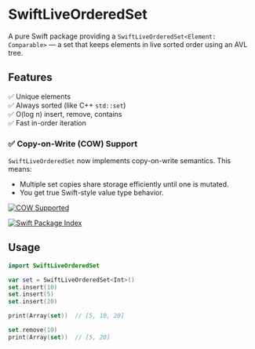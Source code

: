 # SwiftLiveOrderedSet

A pure Swift package providing a `SwiftLiveOrderedSet<Element: Comparable>` — a set that keeps elements in live sorted order using an AVL tree. 

## Features
✅ Unique elements  
✅ Always sorted (like C++ `std::set`)  
✅ O(log n) insert, remove, contains  
✅ Fast in-order iteration
### ✅ Copy-on-Write (COW) Support
`SwiftLiveOrderedSet` now implements copy-on-write semantics. This means:
- Multiple set copies share storage efficiently until one is mutated.
- You get true Swift-style value type behavior.

[![COW Supported](https://img.shields.io/badge/COW-Supported-brightgreen)](https://github.com/your-repo-link)

[![Swift Package Index](https://swiftpackageindex.com/sddeno/SwiftLiveOrderedSet/badge.svg)](https://swiftpackageindex.com/sddeno/SwiftLiveOrderedSet)


## Usage

```swift
import SwiftLiveOrderedSet

var set = SwiftLiveOrderedSet<Int>()
set.insert(10)
set.insert(5)
set.insert(20)

print(Array(set))  // [5, 10, 20]

set.remove(10)
print(Array(set))  // [5, 20]
